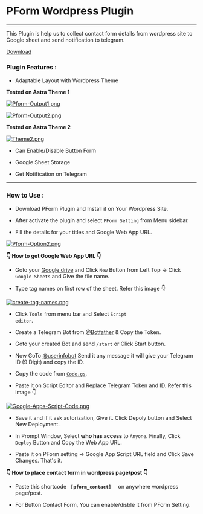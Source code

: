 # PForm Wordpress Plugin
------------

This Plugin is help us to collect contact form details from wordpress site to Google sheet and send notification to telegram.

[Download](https://raw.githubusercontent.com/prabha-coder/pform/master/pform.zip "PForm Wordpress Plugin Download")

### Plugin Features :

- Adaptable Layout with Wordpress Theme

**Tested on Astra Theme 1**

[![Pform-Output1.png](https://i.postimg.cc/7hrF851Z/Pform-Output1.png)](https://github.com/prabha-coder/pform "Layout 1")

[![Pform-Output2.png](https://i.postimg.cc/3N9nSNn6/Pform-Output2.png)](https://github.com/prabha-coder/pform "Layout 2")

**Tested on Astra Theme 2**

[![Theme2.png](https://i.postimg.cc/wxF2dtQ4/Theme2.png)](https://github.com/prabha-coder/pform "Layout 3")

- Can Enable/Disable Button Form

- Google Sheet Storage

- Get Notification on Telegram

------------

### How to Use :

- Download PForm Plugin and Install it on Your Wordpress Site.

- After activate the plugin and select <code>PForm Setting</code> from Menu sidebar.

- Fill the details for your titles and Google Web App URL.

[![Pform-Option2.png](https://i.postimg.cc/9M4H2tHV/Pform-Option2.png)](https://github.com/prabha-coder/pform "PForm")

**👇 How to get Google Web App URL  👇**

- Goto your [Google drive](https://drive.google.com "Drive") and Click <code>New</code> Button from Left Top -> Click <code>Google Sheets</code> and Give the file name.

- Type tag names on first row of the sheet. Refer this image 👇

[![create-tag-names.png](https://i.postimg.cc/MGQgrZ7K/create-tag-names.png)](https://postimg.cc/KKm912pd)

- Click <code>Tools</code> from menu bar and Select <code>Script editor</code>.

- Create a Telegram Bot from [@Botfather](https://t.me/botfather "Botfather") & Copy the Token.

- Goto your created Bot and send <code>/start</code> or Click Start button.

- Now GoTo  [@userinfobot](http://t.me/userinfobot "userinfobot") Send it any message it will give your Telegram ID (9 Digit) and copy the ID.

- Copy the code from <code>[Code.gs](https://github.com/prabha-coder/pform/blob/master/Code.gs "Code.gs")</code>.

- Paste it on Script Editor and Replace Telegram Token and ID. Refer this image 👇 

[![Google-Apps-Script-Code.png](https://i.postimg.cc/fRzwFr50/Google-Apps-Script-Code.png)](https://github.com/prabha-coder/pform "App Script Code")

- Save it and if it ask autorization, Give it. Click Depoly button and Select New Deployment.

- In Prompt Window, Select <b>who has access</b> to <code>Anyone</code>. Finally, Click <code>Deploy</code> Button and Copy the Web App URL.

- Paste it on PForm setting -> Google App Script URL field and Click Save Changes. That's it.

**👇 How to place contact form in wordpress page/post  👇**

- Paste this shortcode <code><b> [pform_contact] </b> </code> on anywhere wordpress page/post.

- For Button Contact Form, You can enable/disble it from PForm Setting.
